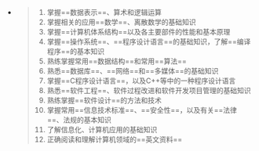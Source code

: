 - > 1. 掌握==数据表示==、算术和逻辑运算
  > 2. 掌握相关的应用==数学==、离散数学的基础知识
  > 3. 掌握==计算机体系结构==以及各主要部件的性能和基本原理
  > 4. 掌握==操作系统==、==程序设计语言==的基础知识，了解==编译程序==的基本知识
  > 5. 熟练掌握常用==数据结构==和常用==算法==
  > 6. 熟悉==数据库==、==网络==和==多媒体==的基础知识
  > 7. 掌握==C程序设计语言==，以及C++等中的一种程序设计语言
  > 8. 熟悉==软件工程==、软件过程改进和软件开发项目管理的基础知识
  > 9. 熟练掌握==软件设计==的方法和技术
  > 10. 掌握常用==信息技术标准==、==安全性==，以及有关==法律==、法规的基本知识
  > 11. 了解信息化、计算机应用的基础知识
  > 12. 正确阅读和理解计算机领域的==英文资料==